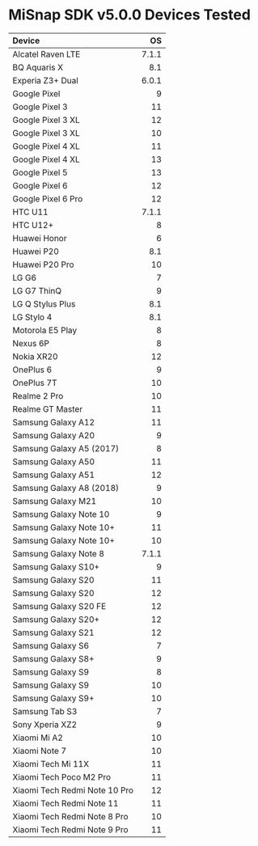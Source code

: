 # MiSnap SDK v5.0.0 Devices Tested

| Device                                    | OS          | 
| :---------------------------------------- | ----------: | 
|Alcatel Raven LTE                          |7.1.1        |
|BQ Aquaris X                               |8.1          |
|Experia Z3+ Dual                           |6.0.1        |
|Google Pixel                               |9            |
|Google Pixel 3                             |11           |
|Google Pixel 3 XL                          |12           |
|Google Pixel 3 XL                          |10           |
|Google Pixel 4 XL                          |11           |
|Google Pixel 4 XL                          |13           |
|Google Pixel 5                             |13           |
|Google Pixel 6                             |12           |
|Google Pixel 6 Pro                         |12           |
|HTC U11                                    |7.1.1        |
|HTC U12+                                |8            |
|Huawei Honor                               |6            |
|Huawei P20                                 |8.1          |
|Huawei P20 Pro                             |10           |
|LG G6                                      |7            |
|LG G7 ThinQ                                |9            |
|LG Q Stylus Plus                           |8.1          |
|LG Stylo 4                                 |8.1          |
|Motorola E5 Play                           |8            |
|Nexus 6P                                   |8            |
|Nokia XR20                                 |12           |
|OnePlus 6                                  |9            |
|OnePlus 7T                                 |10           |
|Realme 2 Pro                               |10           |
|Realme GT Master                           |11           |
|Samsung Galaxy A12                         |11           |
|Samsung Galaxy A20                         |9            |
|Samsung Galaxy A5 (2017)                   |8            |
|Samsung Galaxy A50                         |11           |
|Samsung Galaxy A51                         |12           |
|Samsung Galaxy A8 (2018)                   |9            |
|Samsung Galaxy M21                         |10           |
|Samsung Galaxy Note 10                     |9            |
|Samsung Galaxy Note 10+                    |11           |
|Samsung Galaxy Note 10+                    |10           |
|Samsung Galaxy Note 8                      |7.1.1        |
|Samsung Galaxy S10+                        |9            |
|Samsung Galaxy S20                         |11           |
|Samsung Galaxy S20                         |12           |
|Samsung Galaxy S20 FE                      |12           |
|Samsung Galaxy S20+                        |12           |
|Samsung Galaxy S21                         |12           |
|Samsung Galaxy S6                          |7            |
|Samsung Galaxy S8+                         |9            |
|Samsung Galaxy S9                          |8            |
|Samsung Galaxy S9                          |10           |
|Samsung Galaxy S9+                         |10           |
|Samsung Tab S3                             |7            |
|Sony Xperia XZ2                            |9            |
|Xiaomi Mi A2                               |10           |
|Xiaomi Note 7                              |10           |
|Xiaomi Tech Mi 11X                         |11           |
|Xiaomi Tech Poco M2 Pro                    |11           |
|Xiaomi Tech Redmi Note 10 Pro              |12           |
|Xiaomi Tech Redmi Note 11                  |11           |
|Xiaomi Tech Redmi Note 8 Pro               |10           |
|Xiaomi Tech Redmi Note 9 Pro               |11           |